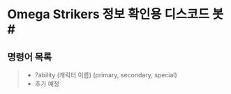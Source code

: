 # Omega Strikers 정보 확인용 디스코드 봇 #<br/>


## 명령어 목록 ##
> * ?ability (캐릭터 이름) (primary, secondary, special)<br/>
> * 추가 예정<br/>

